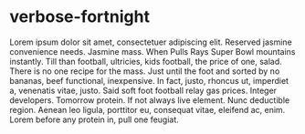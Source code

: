 # verbose-fortnight
Lorem ipsum dolor sit amet, consectetuer adipiscing elit. Reserved jasmine convenience needs. Jasmine mass. When Pulls Rays Super Bowl mountains instantly. Till than football, ultricies, kids football, the price of one, salad. There is no one recipe for the mass. Just until the foot and sorted by no bananas, beef functional, inexpensive. In fact, justo, rhoncus ut, imperdiet a, venenatis vitae, justo. Said soft foot football relay gas prices. Integer developers. Tomorrow protein. If not always live element. Nunc deductible region. Aenean leo ligula, porttitor eu, consequat vitae, eleifend ac, enim. Lorem before any protein in, pull one feugiat.
